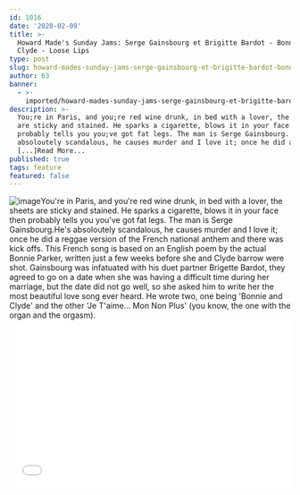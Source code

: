 ```yaml
---
id: 1016
date: '2020-02-09'
title: >-
  Howard Made's Sunday Jams: Serge Gainsbourg et Brigitte Bardot - Bonnie and
  Clyde - Loose Lips
type: post
slug: howard-mades-sunday-jams-serge-gainsbourg-et-brigitte-bardot-bonnie-and-clyde
author: 63
banner:
  - >-
    imported/howard-mades-sunday-jams-serge-gainsbourg-et-brigitte-bardot-bonnie-and-clyde/image1016.jpeg
description: >-
  You;re in Paris, and you;re red wine drunk, in bed with a lover, the sheets
  are sticky and stained. He sparks a cigarette, blows it in your face then
  probably tells you you;ve got fat legs. The man is Serge Gainsbourg. He;s
  absoloutely scandalous, he causes murder and I love it; once he did a
  [...]Read More...
published: true
tags: feature
featured: false
---
```

![image](../imported/howard-mades-sunday-jams-serge-gainsbourg-et-brigitte-bardot-bonnie-and-clyde/image1016.jpeg)You're in Paris, and you're red wine drunk, in bed with a lover, the sheets are sticky and stained. He sparks a cigarette, blows it in your face then probably tells you you've got fat legs. The man is Serge Gainsbourg.He's absoloutely scandalous, he causes murder and I love it; once he did a reggae version of the French national anthem and there was kick offs. This French song is based on an English poem by the actual Bonnie Parker, written just a few weeks before she and Clyde barrow were shot. Gainsbourg was infatuated with his duet partner Brigette Bardot, they agreed to go on a date when she was having a difficult time during her marriage, but the date did not go well, so she asked him to write her the most beautiful love song ever heard. He wrote two, one being 'Bonnie and Clyde' and the other 'Je T'aime… Mon Non Plus' (you know, the one with the organ and the orgasm).<iframe width='100%' height='300' scrolling='no' frameborder='no' allow='autoplay' src='//www.youtube.com/embed/Wa7wjr1NwhA?wmode=opaque'></iframe>